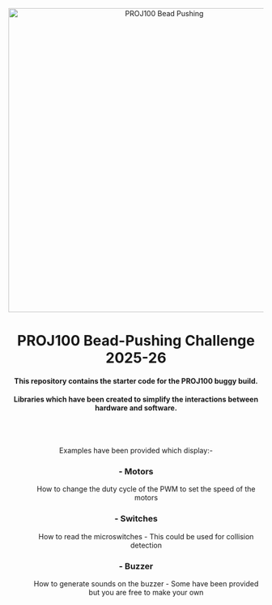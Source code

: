 
<p align="center">
  <img src="Bead_pushing.png" alt="PROJ100 Bead Pushing" width="600"/>
</p>

<h1 align="center">PROJ100 Bead-Pushing Challenge 2025-26</h1>

<div align="center">
<h4>This repository contains the starter code for the PROJ100 buggy build.</h4>
<h4>Libraries which have been created to simplify the interactions between hardware and software.</h4>
<br>
</br>
<p>Examples have been provided which display:-</p>
</div>

<div align="center">
  <h3 align="center">- Motors</h3>
  <dd> How to change the duty cycle of the PWM to set the speed of the motors </dd>
  <h3 align="center">- Switches</h3>
  <dd> How to read the microswitches - This could be used for collision detection </dd>
  <h3 align="center">- Buzzer</h3>
  <dd> How to generate sounds on the buzzer - Some have been provided but you are free to make your own</dd>
</div>






